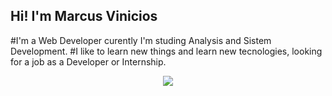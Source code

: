 ## Hi! I'm Marcus Vinicios

#I'm a Web Developer curently I'm studing Analysis and Sistem Development.
#I like to learn new things and learn new tecnologies, looking for a job as a Developer or Internship.

<p align="center">
  <a href="https://skillicons.dev">
    <img src="https://skillicons.dev/icons?i=js,html,css,php,mysql,figma" />
  </a>
</
